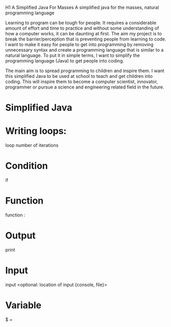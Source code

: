H1 A Simplified Java For Masses
A simplified java for the masses, natural programming language

Learning to program can be tough for people. It requires a considerable amount of effort and time to
practice and without some understanding of how a computer works, it can be daunting at first. The
aim my project is to break the barrier/perception that is preventing people from learning to code. I
want to make it easy for people to get into programming by removing unnecessary syntax and create
a programming language that is similar to a natural language. To put it in simple terms, I want to
simplify the programming language (Java) to get people into coding.


The main aim is to spread programming to children and inspire them. I want this simplified Java to be
used at school to teach and get children into coding. This will inspire them to become a computer
scientist, innovator, programmer or pursue a science and engineering related field in the future.


# Simplified Java

# Writing loops:
loop number of iterations

# Condition
if <expression>

# Function
function <function name>:

# Output
print <values to print>

# Input
input <optional: location of input {console, file}>

# Variable
$<variable name> = <value>
